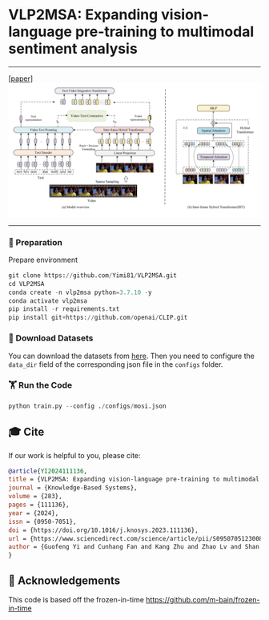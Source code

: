# VLP2MSA: Expanding vision-language pre-training to multimodal sentiment analysis

----
[[paper]](https://www.sciencedirect.com/science/article/abs/pii/S0950705123008869)
![alt text](arch.jpg)


----
### 📝 Preparation 

Prepare environment

```python
git clone https://github.com/Yimi81/VLP2MSA.git
cd VLP2MSA
conda create -n vlp2msa python=3.7.10 -y
conda activate vlp2msa
pip install -r requirements.txt
pip install git+https://github.com/openai/CLIP.git
```

### 🔧 Download Datasets

You can download the datasets from [here](https://github.com/thuiar/MMSA?tab=readme-ov-file#2-datasets). Then you need to configure the `data_dir` field of the corresponding json file in the `configs` folder.



### 🏋️‍️ Run the Code

```python
python train.py --config ./configs/mosi.json
```

## 🎓 Cite

If our work is helpful to you, please cite:

```bibtex
@article{YI2024111136,
title = {VLP2MSA: Expanding vision-language pre-training to multimodal sentiment analysis},
journal = {Knowledge-Based Systems},
volume = {283},
pages = {111136},
year = {2024},
issn = {0950-7051},
doi = {https://doi.org/10.1016/j.knosys.2023.111136},
url = {https://www.sciencedirect.com/science/article/pii/S0950705123008869},
author = {Guofeng Yi and Cunhang Fan and Kang Zhu and Zhao Lv and Shan Liang and Zhengqi Wen and Guanxiong Pei and Taihao Li and Jianhua Tao}
}
```

## 🙏 Acknowledgements

This code is based off the frozen-in-time https://github.com/m-bain/frozen-in-time
